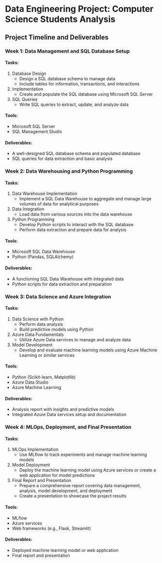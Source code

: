 # Data Engineering Project: Computer Science Students Analysis

## Project Timeline and Deliverables

### Week 1: Data Management and SQL Database Setup

#### Tasks:
1. Database Design
   - Design a SQL database schema to manage data
   - Include tables for information, transactions, and interactions
2. Implementation
   - Create and populate the SQL database using Microsoft SQL Server
3. SQL Queries
   - Write SQL queries to extract, update, and analyze data

#### Tools:
- Microsoft SQL Server
- SQL Management Studio

#### Deliverables:
- A well-designed SQL database schema and populated database
- SQL queries for data extraction and basic analysis

### Week 2: Data Warehousing and Python Programming

#### Tasks:
1. Data Warehouse Implementation
   - Implement a SQL Data Warehouse to aggregate and manage large volumes of data for analytical purposes
2. Data Integration
   - Load data from various sources into the data warehouse
3. Python Programming
   - Develop Python scripts to interact with the SQL database
   - Perform data extraction and prepare data for analysis

#### Tools:
- Microsoft SQL Data Warehouse
- Python (Pandas, SQLAlchemy)

#### Deliverables:
- A functioning SQL Data Warehouse with integrated data
- Python scripts for data extraction and preparation

### Week 3: Data Science and Azure Integration

#### Tasks:
1. Data Science with Python
   - Perform data analysis
   - Build predictive models using Python
2. Azure Data Fundamentals
   - Utilize Azure Data services to manage and analyze data
3. Model Development
   - Develop and evaluate machine learning models using Azure Machine Learning or similar services

#### Tools:
- Python (Scikit-learn, Matplotlib)
- Azure Data Studio
- Azure Machine Learning

#### Deliverables:
- Analysis report with insights and predictive models
- Integrated Azure Data services setup and documentation

### Week 4: MLOps, Deployment, and Final Presentation

#### Tasks:
1. MLOps Implementation
   - Use MLflow to track experiments and manage machine learning models
2. Model Deployment
   - Deploy the machine learning model using Azure services or create a web application for model predictions
3. Final Report and Presentation
   - Prepare a comprehensive report covering data management, analysis, model development, and deployment
   - Create a presentation to showcase the project results

#### Tools:
- MLflow
- Azure services
- Web frameworks (e.g., Flask, Streamlit)

#### Deliverables:
- Deployed machine learning model or web application
- Final report and presentation